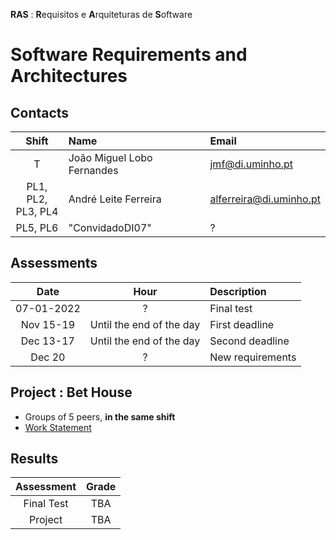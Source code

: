 **RAS** : **R**equisitos e **A**rquiteturas de **S**oftware
# Software Requirements and Architectures

## Contacts

| Shift | Name | Email |
|:-:| :------ | :-----------|
| T |  João Miguel Lobo Fernandes | jmf@di.uminho.pt |
| PL1, PL2,<br>PL3, PL4| André Leite Ferreira|	alferreira@di.uminho.pt |
| PL5, PL6| "ConvidadoDI07" | ? |


## Assessments

| Date | Hour | Description |
|:-:| :-: | :-----------|
| 07-01-2022 | ? | Final test |
| Nov 15-19  | Until the end of the day | First deadline |
| Dec 13-17  | Until the end of the day | Second deadline |
| Dec 20  | ? | New requirements |

## Project : Bet House
 - Groups of 5 peers, **in the same shift**
 - [Work Statement](project/RASBet-enunciado.pdf)

## Results

| Assessment | Grade |
| :-:           | :-: |
| Final Test    | TBA |
| Project       | TBA |  

